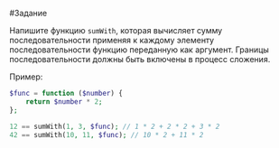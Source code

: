 #Задание

Напишите функцию `sumWith`, которая вычисляет сумму последовательности применяя к каждому элементу последовательности функцию переданную как аргумент. Границы последовательности должны быть включены в процесс сложения.

Пример:

```php 
$func = function ($number) {
    return $number * 2;
};

12 == sumWith(1, 3, $func); // 1 * 2 + 2 * 2 + 3 * 2
42 == sumWith(10, 11, $func); // 10 * 2 + 11 * 2
```
